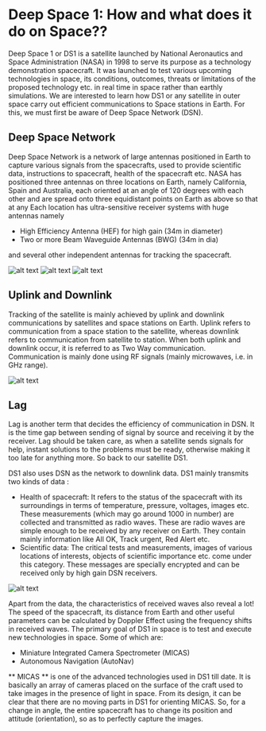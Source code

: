 # Deep Space 1: How and what does it do on Space??
Deep Space 1 or DS1 is a satellite launched by National Aeronautics and Space Administration (NASA) in 1998 to serve its purpose as a technology demonstration spacecraft. It was launched to test various upcoming technologies in space, its conditions, outcomes, threats or limitations of the proposed technology etc. in real time in space rather than earthly simulations.
We are interested to learn how DS1 or any satellite in outer space carry out efficient communications to Space stations in Earth. For this, we must first be aware of Deep Space Network (DSN).
## Deep Space Network
Deep Space Network is a network of large antennas positioned in Earth to capture various signals from the spacecrafts, used to provide scientific data, instructions to spacecraft, health of the spacecraft etc. NASA has positioned three antennas on three locations on Earth, namely California, Spain and Australia, each oriented at an angle of 120 degrees with each other and are spread onto three equidistant points on Earth as above so that at any 
Each location has ultra-sensitive receiver systems with huge antennas namely
* High Efficiency Antenna (HEF) for high gain (34m in diameter)
* Two or more Beam Waveguide Antennas (BWG) (34m in dia)

and several other independent antennas for tracking the spacecraft.

![alt text](https://github.com/ashrikant39/My-files/blob/master/images%20(1).jpg)
![alt text](https://github.com/ashrikant39/My-files/blob/master/images.jpg)
![alt text](http://www.qrg.northwestern.edu/projects/vss/docs/media/Communications/Dsn2.GIF)

## Uplink and Downlink
Tracking of the satellite is mainly achieved by uplink and downlink communications by satellites and space stations on Earth. Uplink refers to communication from a space station to the satellite, whereas downlink refers to communication from satellite to station. When both uplink and downlink occur, it is referred to as Two Way communication. Communication is mainly done using RF signals (mainly microwaves, i.e. in GHz range). 

![alt text](https://github.com/ashrikant39/My-files/blob/master/images%20(2).jpg)
## Lag
Lag is another term that decides the efficiency of communication in DSN. It is the time gap between sending of signal by source and receiving it by the receiver. Lag should be taken care, as when a satellite sends signals for help, instant solutions to the problems must be ready, otherwise making it too late for anything more.
So back to our satellite DS1. 
 
DS1 also uses DSN as the network to downlink data. DS1 mainly transmits two kinds of data :
* 	Health of spacecraft: It refers to the status of the spacecraft with its surroundings in terms of temperature, pressure, voltages, images etc. These measurements (which may go around 1000 in number) are collected and transmitted as radio waves. These are radio waves are simple enough to be received by any receiver on Earth. They contain mainly information like All OK, Track urgent, Red Alert etc. 
* Scientific data: The critical tests and measurements, images of various locations of interests, objects of scientific importance etc.  come under this category. These messages are specially encrypted and can be received only by high gain DSN receivers. 

![alt text](https://github.com/ashrikant39/My-files/blob/master/health-signals.gif)

Apart from the data, the characteristics of received waves also reveal a lot! The speed of the spacecraft, its distance from Earth and other useful parameters can be calculated by Doppler Effect using the frequency shifts in received waves.
The primary goal of DS1 in space is to test and execute new technologies in space.  Some of which are:
* Miniature Integrated Camera Spectrometer (MICAS)
* Autonomous Navigation (AutoNav)

** MICAS ** is one of the advanced technologies used in DS1 till date. It is basically an array of cameras placed on the surface of the craft used to take images in the presence of light in space. From its design, it can be clear that there are no moving parts in DS1 for orienting MICAS. So, for a change in angle, the entire spacecraft has to change its position and attitude (orientation), so as to perfectly capture the images.
